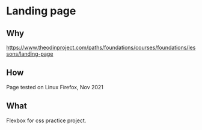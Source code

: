 # Landing page

## Why

https://www.theodinproject.com/paths/foundations/courses/foundations/lessons/landing-page

## How

Page tested on Linux Firefox, Nov 2021

## What

Flexbox for css practice project.
